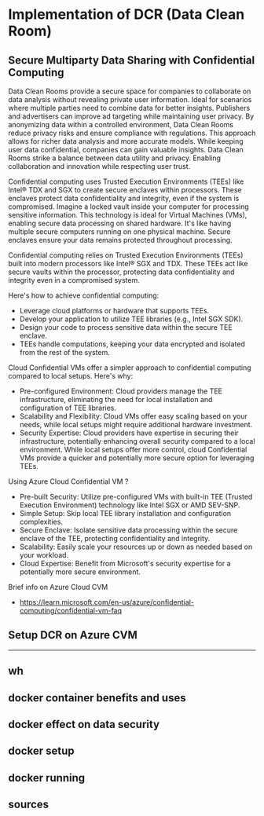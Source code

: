 # Implementation of DCR (Data Clean Room)

## Secure Multiparty Data Sharing with Confidential Computing

Data Clean Rooms provide a secure space for companies to collaborate on data analysis without revealing private user information.
Ideal for scenarios where multiple parties need to combine data for better insights.
Publishers and advertisers can improve ad targeting while maintaining user privacy.
By anonymizing data within a controlled environment, Data Clean Rooms reduce privacy risks and ensure compliance with regulations.
This approach allows for richer data analysis and more accurate models.
While keeping user data confidential, companies can gain valuable insights.
Data Clean Rooms strike a balance between data utility and privacy.
Enabling collaboration and innovation while respecting user trust.


Confidential computing uses Trusted Execution Environments (TEEs) like Intel® TDX and SGX to create secure enclaves within processors. 
These enclaves protect data confidentiality and integrity, even if the system is compromised.
Imagine a locked vault inside your computer for processing sensitive information.
This technology is ideal for Virtual Machines (VMs), enabling secure data processing on shared hardware.
It's like having multiple secure computers running on one physical machine.
Secure enclaves ensure your data remains protected throughout processing.

Confidential computing relies on Trusted Execution Environments (TEEs) built into modern processors like Intel® SGX and TDX. These TEEs act like secure vaults within the processor, protecting data confidentiality and integrity even in a compromised system.

Here's how to achieve confidential computing:
- Leverage cloud platforms or hardware that supports TEEs.
- Develop your application to utilize TEE libraries (e.g., Intel SGX SDK).
- Design your code to process sensitive data within the secure TEE enclave.
- TEEs handle computations, keeping your data encrypted and isolated from the rest of the system.


Cloud Confidential VMs offer a simpler approach to confidential computing compared to local setups. Here's why:

- Pre-configured Environment: Cloud providers manage the TEE infrastructure, eliminating the need for local installation and configuration of TEE libraries.
- Scalability and Flexibility: Cloud VMs offer easy scaling based on your needs, while local setups might require additional hardware investment.
- Security Expertise: Cloud providers have expertise in securing their infrastructure, potentially enhancing overall security compared to a local environment.
While local setups offer more control, cloud Confidential VMs provide a quicker and potentially more secure option for leveraging TEEs.

Using Azure Cloud Confidential VM ?
- Pre-built Security: Utilize pre-configured VMs with built-in TEE (Trusted Execution Environment) technology like Intel SGX or AMD SEV-SNP.
- Simple Setup: Skip local TEE library installation and configuration complexities.
- Secure Enclave: Isolate sensitive data processing within the secure enclave of the TEE, protecting confidentiality and integrity.
- Scalability: Easily scale your resources up or down as needed based on your workload.
- Cloud Expertise: Benefit from Microsoft's security expertise for a potentially more secure environment.


Brief info on Azure Cloud CVM 
- https://learn.microsoft.com/en-us/azure/confidential-computing/confidential-vm-faq

Setup DCR on Azure CVM
-
---
wh
---
docker container benefits and uses
- 
docker effect on data security
- 
docker setup
- 
docker running
- 
sources 
- 

